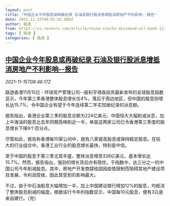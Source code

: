 ```yaml
---
layout: post
title: "中国企业今年股息或再破纪录 石油及银行股派息增抵消房地产不利影响--报告"
date: 2021-11-15T09:01:02.000Z
author: 路透
from: https://cn.reuters.com/article/china-stocks-dividend-oil-bank-1115-idCNKBS2I00MS
tags: [ 路透 ]
categories: [ 路透 ]
---
```

<!--1636966862000-->
[中国企业今年股息或再破纪录 石油及银行股派息增抵消房地产不利影响--报告](https://cn.reuters.com/article/china-stocks-dividend-oil-bank-1115-idCNKBS2I00MS)
------

<div>
<div><i>2021-11-15T08:46:17Z</i></div><p>路透香港11月15日 - 环球资产管理公司--骏利亨德森投资最新发布的全球股息指数显示，今年第三季香港整体股息增长仅4%，落后于周边地区，但中国的股息则增长达15.7%，令中国企业有望于今年连续第二年实现破纪录的派息额。</p><p>报告指出，香港企业第三季的股息总额为224亿美元，中国恒大大幅削减派息，加上中海油的股息比去年同期高峰削近一半，单是这两家公司已令香港第三季度的股息增长下降9个百分点。</p><p>尽管如此，报告称香港每10家公间中，就有八家提高股息或保持稳定股息。在较大的行业组合中，香港工业行业的股息增长最快，特别是中信。</p><p>至于中国的股息于第三季尤其丰盛，整体派息增至326亿美元，基本增长达15.7%。然而，报告指出，强劲的增长背后亦有隐忧。于指数中，达三分之一的中国公司今年削减股息。其中，房地产开发商碧桂园因疫情限制而阻碍其地产建设项目发展，令利润受挫，因此其受到的影响最大。</p><p>不过，由于中石油股息大幅增加一半，加上中国建设银行增加12%的股息，均抵消了整体股息削减的幅度。根据该行今年的指数显示，中国每10元股息，便有3元是来自建行。（完）</p>
</div>
